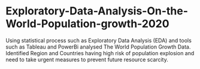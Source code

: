 # Exploratory-Data-Analysis-On-the-World-Population-growth-2020
Using statistical process such as Exploratory Data Analysis (EDA) and tools such as Tableau and PowerBi analysed The World Population Growth Data.   Identified Region and Countries having high risk of population explosion and need to take urgent measures to prevent future resource scarcity. 
